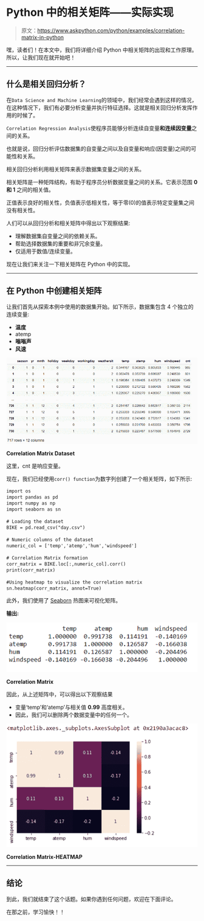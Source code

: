 # Python 中的相关矩阵——实际实现

> 原文：<https://www.askpython.com/python/examples/correlation-matrix-in-python>

嘿，读者们！在本文中，我们将详细介绍 Python 中相关矩阵的出现和工作原理。所以，让我们现在就开始吧！

* * *

## 什么是相关回归分析？

在`Data Science and Machine Learning`的领域中，我们经常会遇到这样的情况，在这种情况下，我们有必要分析变量并执行特征选择。这就是相关回归分析发挥作用的时候了。

`Correlation Regression Analysis`使程序员能够分析连续自变量**和连续因变量**之间的关系。

也就是说，回归分析评估数据集的自变量之间以及自变量和响应(因变量)之间的可能性和关系。

相关回归分析利用相关矩阵来表示数据集变量之间的关系。

相关矩阵是一种矩阵结构，有助于程序员分析数据变量之间的关系。它表示范围 **0 和 1** 之间的相关值。

正值表示良好的相关性，负值表示低相关性，等于零(0)的值表示特定变量集之间没有相关性。

人们可以从回归分析和相关矩阵中得出以下观察结果:

*   理解数据集自变量之间的依赖关系。
*   帮助选择数据集的重要和非冗余变量。
*   仅适用于数值/连续变量。

现在让我们来关注一下相关矩阵在 Python 中的实现。

* * *

## 在 Python 中创建相关矩阵

让我们首先从探索本例中使用的数据集开始。如下所示，数据集包含 4 个独立的连续变量:

*   **温度**
*   atemp
*   **嗡嗡声**
*   **风速**

![Correlation Matrix Dataset](img/a27e00a7508b9bec269d8d6acfb32793.png)

**Correlation Matrix Dataset**

这里，cnt 是响应变量。

现在，我们已经使用`corr() function`为数字列创建了一个相关矩阵，如下所示:

```
import os
import pandas as pd
import numpy as np
import seaborn as sn

# Loading the dataset
BIKE = pd.read_csv("day.csv")

# Numeric columns of the dataset
numeric_col = ['temp','atemp','hum','windspeed']

# Correlation Matrix formation
corr_matrix = BIKE.loc[:,numeric_col].corr()
print(corr_matrix)

#Using heatmap to visualize the correlation matrix
sn.heatmap(corr_matrix, annot=True)

```

此外，我们使用了 [Seaborn](https://www.askpython.com/python-modules/python-seaborn-tutorial) 热图来可视化矩阵。

**输出:**

![Correlation Matrix](img/f8ae723ad88777c3f6bc329bf356d4bd.png)

**Correlation Matrix**

因此，从上述矩阵中，可以得出以下观察结果

*   变量‘temp’和‘atemp’与相关值 **0.99** 高度相关。
*   因此，我们可以删除两个数据变量中的任何一个。

![Correlation Matrix HEATMAP](img/44f769b967b15688a9819753b0be4c3e.png)

**Correlation Matrix-HEATMAP**

* * *

## 结论

到此，我们就结束了这个话题。如果你遇到任何问题，欢迎在下面评论。

在那之前，学习愉快！！